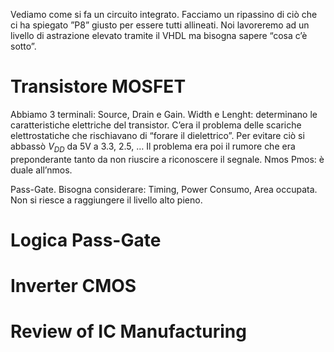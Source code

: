 Vediamo come si fa un circuito integrato. Facciamo un ripassino di ciò che ci ha spiegato ”P8” giusto per essere tutti allineati. Noi lavoreremo ad un livello di astrazione elevato tramite il VHDL ma bisogna sapere “cosa c’è sotto”.
# Transistore MOSFET

Abbiamo 3 terminali: Source, Drain e Gain.
Width e Lenght: determinano le caratteristiche elettriche del transistor. 
C’era il problema delle scariche elettrostatiche che rischiavano di “forare il dielettrico”. Per evitare ciò si abbassò $V_{DD}$ da 5V a 3.3, 2.5, …
Il problema era poi il rumore che era preponderante tanto da non riuscire a riconoscere il segnale. 
Nmos
Pmos: è duale all’nmos.

Pass-Gate.
Bisogna considerare: Timing, Power Consumo, Area occupata.
Non si riesce a raggiungere il livello alto pieno.

# Logica Pass-Gate

# Inverter CMOS

# Review of IC Manufacturing